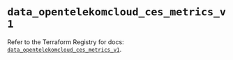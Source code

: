 # `data_opentelekomcloud_ces_metrics_v1`

Refer to the Terraform Registry for docs: [`data_opentelekomcloud_ces_metrics_v1`](https://registry.terraform.io/providers/opentelekomcloud/opentelekomcloud/1.36.47/docs/data-sources/ces_metrics_v1).
